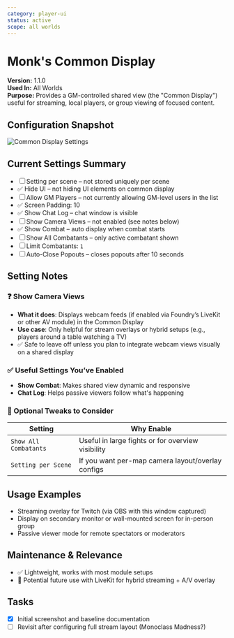```yaml
---
category: player-ui
status: active
scope: all worlds
---
```


# Monk's Common Display

**Version:** 1.1.0  
**Used In:** All Worlds  
**Purpose:** Provides a GM-controlled shared view (the "Common Display") useful for streaming, local players, or group viewing of focused content.

## Configuration Snapshot

![Common Display Settings](./MonksCommonDisplay.png)

## Current Settings Summary

- ☐ Setting per scene – not stored uniquely per scene
- ✅ Hide UI – not hiding UI elements on common display
- ☐ Allow GM Players – not currently allowing GM-level users in the list
- ✅ Screen Padding: 10
- ✅ Show Chat Log – chat window is visible
- ☐ Show Camera Views – not enabled (see notes below)
- ✅ Show Combat – auto display when combat starts
- ☐ Show All Combatants – only active combatant shown
- ☐ Limit Combatants: `1`
- ☐ Auto-Close Popouts – closes popouts after 10 seconds

## Setting Notes

### ❓ Show Camera Views
- **What it does**: Displays webcam feeds (if enabled via Foundry’s LiveKit or other AV module) in the Common Display
- **Use case**: Only helpful for stream overlays or hybrid setups (e.g., players around a table watching a TV)
- ✅ Safe to leave off unless you plan to integrate webcam views visually on a shared display

### ✅ Useful Settings You’ve Enabled
- **Show Combat**: Makes shared view dynamic and responsive
- **Chat Log**: Helps passive viewers follow what's happening

### 🔄 Optional Tweaks to Consider
| Setting | Why Enable |
|--------|------------|
| `Show All Combatants` | Useful in large fights or for overview visibility |
| `Setting per Scene` | If you want per-map camera layout/overlay configs |

## Usage Examples

- Streaming overlay for Twitch (via OBS with this window captured)
- Display on secondary monitor or wall-mounted screen for in-person group
- Passive viewer mode for remote spectators or moderators

## Maintenance & Relevance

- ✅ Lightweight, works with most module setups
- 🎥 Potential future use with LiveKit for hybrid streaming + A/V overlay

## Tasks

- [x] Initial screenshot and baseline documentation
- [ ] Revisit after configuring full stream layout (Monoclass Madness?)
